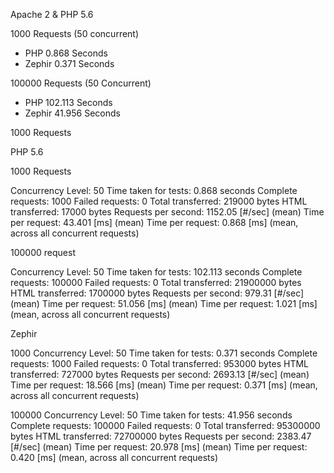 Apache 2 & PHP 5.6

1000 Requests (50 concurrent)

- PHP 0.868 Seconds
- Zephir 0.371 Seconds

100000 Requests (50 Concurrent)

- PHP 102.113 Seconds
- Zephir 41.956 Seconds

1000 Requests

PHP 5.6

1000 Requests

Concurrency Level:      50
Time taken for tests:   0.868 seconds
Complete requests:      1000
Failed requests:        0
Total transferred:      219000 bytes
HTML transferred:       17000 bytes
Requests per second:    1152.05 [#/sec] (mean)
Time per request:       43.401 [ms] (mean)
Time per request:       0.868 [ms] (mean, across all concurrent requests)

100000 request

Concurrency Level:      50
Time taken for tests:   102.113 seconds
Complete requests:      100000
Failed requests:        0
Total transferred:      21900000 bytes
HTML transferred:       1700000 bytes
Requests per second:    979.31 [#/sec] (mean)
Time per request:       51.056 [ms] (mean)
Time per request:       1.021 [ms] (mean, across all concurrent requests)

Zephir

1000
Concurrency Level:      50
Time taken for tests:   0.371 seconds
Complete requests:      1000
Failed requests:        0
Total transferred:      953000 bytes
HTML transferred:       727000 bytes
Requests per second:    2693.13 [#/sec] (mean)
Time per request:       18.566 [ms] (mean)
Time per request:       0.371 [ms] (mean, across all concurrent requests)

100000
Concurrency Level:      50
Time taken for tests:   41.956 seconds
Complete requests:      100000
Failed requests:        0
Total transferred:      95300000 bytes
HTML transferred:       72700000 bytes
Requests per second:    2383.47 [#/sec] (mean)
Time per request:       20.978 [ms] (mean)
Time per request:       0.420 [ms] (mean, across all concurrent requests)
